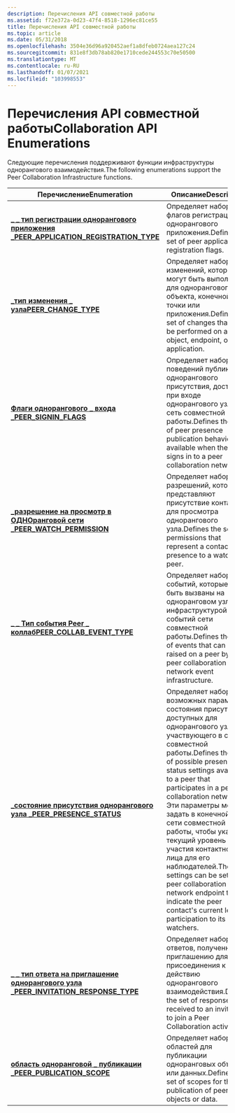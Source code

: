 ```yaml
---
description: Перечисления API совместной работы
ms.assetid: f72e372a-0d23-47f4-8518-1296ec81ce55
title: Перечисления API совместной работы
ms.topic: article
ms.date: 05/31/2018
ms.openlocfilehash: 3504e36d96a920452aef1a8dfeb0724aea127c24
ms.sourcegitcommit: 831e8f3db78ab820e1710cede244553c70e50500
ms.translationtype: MT
ms.contentlocale: ru-RU
ms.lasthandoff: 01/07/2021
ms.locfileid: "103998553"
---
```

# <a name="collaboration-api-enumerations"></a><span data-ttu-id="c3ff1-103">Перечисления API совместной работы</span><span class="sxs-lookup"><span data-stu-id="c3ff1-103">Collaboration API Enumerations</span></span>

<span data-ttu-id="c3ff1-104">Следующие перечисления поддерживают функции инфраструктуры однорангового взаимодействия.</span><span class="sxs-lookup"><span data-stu-id="c3ff1-104">The following enumerations support the Peer Collaboration Infrastructure functions.</span></span>



| <span data-ttu-id="c3ff1-105">Перечисление</span><span class="sxs-lookup"><span data-stu-id="c3ff1-105">Enumeration</span></span>                                                                         | <span data-ttu-id="c3ff1-106">Описание</span><span class="sxs-lookup"><span data-stu-id="c3ff1-106">Description</span></span>                                                                                                                                                                                                                                                                   |
|-------------------------------------------------------------------------------------|-------------------------------------------------------------------------------------------------------------------------------------------------------------------------------------------------------------------------------------------------------------------------------|
| [<span data-ttu-id="c3ff1-107">**\_ \_ тип регистрации однорангового приложения \_**</span><span class="sxs-lookup"><span data-stu-id="c3ff1-107">**PEER\_APPLICATION\_REGISTRATION\_TYPE**</span></span>](/windows/desktop/api/P2P/ne-p2p-peer_application_registration_type) | <span data-ttu-id="c3ff1-108">Определяет набор флагов регистрации однорангового приложения.</span><span class="sxs-lookup"><span data-stu-id="c3ff1-108">Defines the set of peer application registration flags.</span></span>                                                                                                                                                                                                                       |
| [<span data-ttu-id="c3ff1-109">**\_тип изменения \_ узла**</span><span class="sxs-lookup"><span data-stu-id="c3ff1-109">**PEER\_CHANGE\_TYPE**</span></span>](/windows/desktop/api/P2P/ne-p2p-peer_change_type)                                      | <span data-ttu-id="c3ff1-110">Определяет набор изменений, которые могут быть выполнены для однорангового объекта, конечной точки или приложения.</span><span class="sxs-lookup"><span data-stu-id="c3ff1-110">Defines the set of changes that can be performed on a peer object, endpoint, or application.</span></span>                                                                                                                                                                                  |
| [<span data-ttu-id="c3ff1-111">**Флаги однорангового \_ входа \_**</span><span class="sxs-lookup"><span data-stu-id="c3ff1-111">**PEER\_SIGNIN\_FLAGS**</span></span>](/windows/desktop/api/P2P/ne-p2p-peer_signin_flags)                                    | <span data-ttu-id="c3ff1-112">Определяет набор поведений публикации однорангового присутствия, доступных при входе однорангового узла в сеть совместной работы.</span><span class="sxs-lookup"><span data-stu-id="c3ff1-112">Defines the set of peer presence publication behaviors available when the peer signs in to a peer collaboration network.</span></span>                                                                                                                                                      |
| [<span data-ttu-id="c3ff1-113">**\_разрешение на просмотр в ОДНОранговой сети \_**</span><span class="sxs-lookup"><span data-stu-id="c3ff1-113">**PEER\_WATCH\_PERMISSION**</span></span>](/windows/desktop/api/P2P/ne-p2p-peer_watch_permission)                            | <span data-ttu-id="c3ff1-114">Определяет набор разрешений, которые представляют присутствие контакта для просмотра однорангового узла.</span><span class="sxs-lookup"><span data-stu-id="c3ff1-114">Defines the set of permissions that represent a contact's presence to a watching peer.</span></span>                                                                                                                                                                                        |
| [<span data-ttu-id="c3ff1-115">**\_ \_ Тип события Peer \_ коллаб**</span><span class="sxs-lookup"><span data-stu-id="c3ff1-115">**PEER\_COLLAB\_EVENT\_TYPE**</span></span>](/windows/desktop/api/P2P/ne-p2p-peer_collab_event_type)                         | <span data-ttu-id="c3ff1-116">Определяет набор событий, которые могут быть вызваны на одноранговом узле инфраструктурой событий сети совместной работы.</span><span class="sxs-lookup"><span data-stu-id="c3ff1-116">Defines the set of events that can be raised on a peer by the peer collaboration network event infrastructure.</span></span>                                                                                                                                                                |
| [<span data-ttu-id="c3ff1-117">**\_состояние присутствия однорангового узла \_**</span><span class="sxs-lookup"><span data-stu-id="c3ff1-117">**PEER\_PRESENCE\_STATUS**</span></span>](/windows/desktop/api/P2P/ne-p2p-peer_presence_status)                              | <span data-ttu-id="c3ff1-118">Определяет набор возможных параметров состояния присутствия, доступных для однорангового узла, участвующего в сети совместной работы.</span><span class="sxs-lookup"><span data-stu-id="c3ff1-118">Defines the set of possible presence status settings available to a peer that participates in a peer collaboration network.</span></span> <span data-ttu-id="c3ff1-119">Эти параметры можно задать в конечной точке сети совместной работы, чтобы указать текущий уровень участия контактного лица для его наблюдателей.</span><span class="sxs-lookup"><span data-stu-id="c3ff1-119">These settings can be set by a peer collaboration network endpoint to indicate the peer contact's current level of participation to its watchers.</span></span> |
| [<span data-ttu-id="c3ff1-120">**\_ \_ тип ответа на приглашение однорангового узла \_**</span><span class="sxs-lookup"><span data-stu-id="c3ff1-120">**PEER\_INVITATION\_RESPONSE\_TYPE**</span></span>](/windows/desktop/api/P2P/ne-p2p-peer_invitation_response_type)           | <span data-ttu-id="c3ff1-121">Определяет набор ответов, полученных по приглашению для присоединения к действию однорангового взаимодействия.</span><span class="sxs-lookup"><span data-stu-id="c3ff1-121">Defines the set of responses received to an invitation to join a Peer Collaboration activity.</span></span>                                                                                                                                                                                 |
| [<span data-ttu-id="c3ff1-122">**область одноранговой \_ публикации \_**</span><span class="sxs-lookup"><span data-stu-id="c3ff1-122">**PEER\_PUBLICATION\_SCOPE**</span></span>](/windows/desktop/api/P2P/ne-p2p-peer_publication_scope)                          | <span data-ttu-id="c3ff1-123">Определяет набор областей для публикации одноранговых объектов или данных.</span><span class="sxs-lookup"><span data-stu-id="c3ff1-123">Defines the set of scopes for the publication of peer objects or data.</span></span>                                                                                                                                                                                                        |



 

 

 



